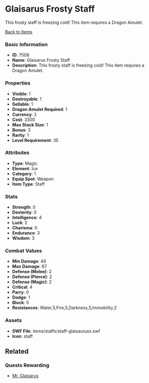 # Glaisarus Frosty Staff

This frosty staff is freezing cold! This item requires a Dragon Amulet.

[Back to Items](../items.md)

### Basic Information

- **ID**: 7508
- **Name**: Glaisarus Frosty Staff
- **Description**: This frosty staff is freezing cold! This item requires a Dragon Amulet.

### Properties

- **Visible**: 1
- **Destroyable**: 1
- **Sellable**: 1
- **Dragon Amulet Required**: 1
- **Currency**: 2
- **Cost**: 3300
- **Max Stack Size**: 1
- **Bonus**: 3
- **Rarity**: 1
- **Level Requirement**: 35

### Attributes

- **Type**: Magic
- **Element**: Ice
- **Category**: 1
- **Equip Spot**: Weapon
- **Item Type**: Staff

### Stats

- **Strength**: 0
- **Dexterity**: 0
- **Intelligence**: 4
- **Luck**: 2
- **Charisma**: 0
- **Endurance**: 3
- **Wisdom**: 3

### Combat Values

- **Min Damage**: 49
- **Max Damage**: 67
- **Defense (Melee)**: 2
- **Defense (Pierce)**: 2
- **Defense (Magic)**: 2
- **Critical**: 4
- **Parry**: 0
- **Dodge**: 1
- **Block**: 0
- **Resistances**: Water,5,Fire,5,Darkness,5,Immobility,2

### Assets

- **SWF File**: items/staffs/staff-glaisaurusx.swf
- **Icon**: staff

## Related

### Quests Rewarding

- [Mr. Glaisarus](../quests/948-mr-glaisarus.md)

